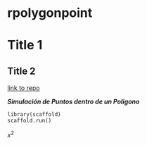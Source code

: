 # rpolygonpoint

# Title 1
## Title 2

[link to repo](https://github.com/JODAC2/rpolygonpoint.git)

***Simulación de Puntos dentro de un Poligono***

```
library(scaffold)
scaffold.run()
```

$x^2$
